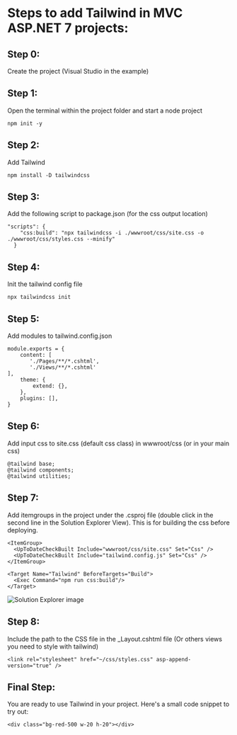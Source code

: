 # Steps to add Tailwind in MVC ASP.NET 7 projects:
## Step 0:
Create the project (Visual Studio in the example)

## Step 1:
Open the terminal within the project folder and start a node project
```
npm init -y
```
## Step 2:
Add Tailwind
```
npm install -D tailwindcss
```
## Step 3:
Add the following script to package.json (for the css output location)
```
"scripts": {
    "css:build": "npx tailwindcss -i ./wwwroot/css/site.css -o ./wwwroot/css/styles.css --minify"
  }
```
## Step 4:
Init the tailwind config file
```
npx tailwindcss init
```
## Step 5:
Add modules to tailwind.config.json
```
module.exports = {
    content: [
       './Pages/**/*.cshtml',
       './Views/**/*.cshtml'
],
    theme: {
        extend: {},
    },
    plugins: [],
}
```
## Step 6:
Add input css to site.css (default css class) in wwwroot/css (or in your main css)
```
@tailwind base;
@tailwind components;
@tailwind utilities;
```
## Step 7:
Add itemgroups in the project under the .csproj file (double click in the second line in the Solution Explorer View). This is for building the css before deploying.
```
<ItemGroup>
  <UpToDateCheckBuilt Include="wwwroot/css/site.css" Set="Css" />
  <UpToDateCheckBuilt Include="tailwind.config.js" Set="Css" />
</ItemGroup>

<Target Name="Tailwind" BeforeTargets="Build">
  <Exec Command="npm run css:build"/>
</Target>
```
![Solution Explorer image](https://live.staticflickr.com/65535/53625050224_9e6d1b7d3a_w.jpg)
## Step 8:
Include the path to the CSS file in the _Layout.cshtml file (Or others views you need to style with tailwind)
```
<link rel="stylesheet" href="~/css/styles.css" asp-append-version="true" />
```
## Final Step:
You are ready to use Tailwind in your project. Here's a small code snippet to try out:
```
<div class="bg-red-500 w-20 h-20"></div>
```
